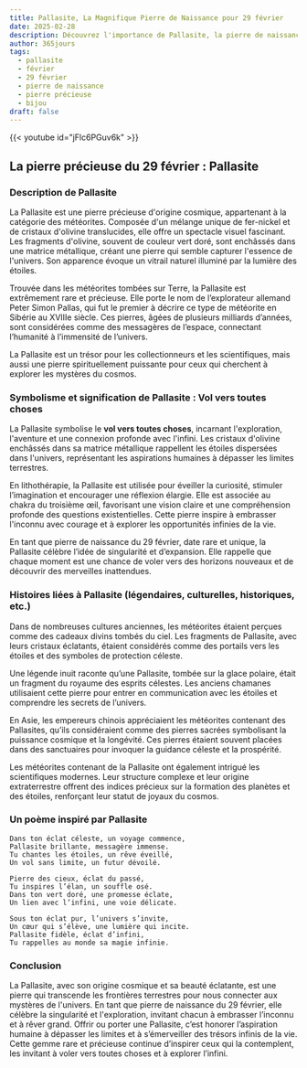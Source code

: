 ```yaml
---
title: Pallasite, La Magnifique Pierre de Naissance pour 29 février
date: 2025-02-28
description: Découvrez l'importance de Pallasite, la pierre de naissance du 29 février qui symbolise Vol vers toutes choses. Laissez sa beauté et sa signification illuminer votre journée.
author: 365jours
tags:
  - pallasite
  - février
  - 29 février
  - pierre de naissance
  - pierre précieuse
  - bijou
draft: false
---
```


{{< youtube id="jFlc6PGuv6k" >}}

## La pierre précieuse du 29 février : Pallasite

### Description de Pallasite

La Pallasite est une pierre précieuse d'origine cosmique, appartenant à la catégorie des météorites. Composée d'un mélange unique de fer-nickel et de cristaux d'olivine translucides, elle offre un spectacle visuel fascinant. Les fragments d'olivine, souvent de couleur vert doré, sont enchâssés dans une matrice métallique, créant une pierre qui semble capturer l'essence de l'univers. Son apparence évoque un vitrail naturel illuminé par la lumière des étoiles.

Trouvée dans les météorites tombées sur Terre, la Pallasite est extrêmement rare et précieuse. Elle porte le nom de l’explorateur allemand Peter Simon Pallas, qui fut le premier à décrire ce type de météorite en Sibérie au XVIIIe siècle. Ces pierres, âgées de plusieurs milliards d’années, sont considérées comme des messagères de l’espace, connectant l’humanité à l’immensité de l’univers.

La Pallasite est un trésor pour les collectionneurs et les scientifiques, mais aussi une pierre spirituellement puissante pour ceux qui cherchent à explorer les mystères du cosmos.

### Symbolisme et signification de Pallasite : Vol vers toutes choses

La Pallasite symbolise le **vol vers toutes choses**, incarnant l'exploration, l'aventure et une connexion profonde avec l'infini. Les cristaux d'olivine enchâssés dans sa matrice métallique rappellent les étoiles dispersées dans l'univers, représentant les aspirations humaines à dépasser les limites terrestres.

En lithothérapie, la Pallasite est utilisée pour éveiller la curiosité, stimuler l’imagination et encourager une réflexion élargie. Elle est associée au chakra du troisième œil, favorisant une vision claire et une compréhension profonde des questions existentielles. Cette pierre inspire à embrasser l'inconnu avec courage et à explorer les opportunités infinies de la vie.

En tant que pierre de naissance du 29 février, date rare et unique, la Pallasite célèbre l’idée de singularité et d’expansion. Elle rappelle que chaque moment est une chance de voler vers des horizons nouveaux et de découvrir des merveilles inattendues.

### Histoires liées à Pallasite (légendaires, culturelles, historiques, etc.)

Dans de nombreuses cultures anciennes, les météorites étaient perçues comme des cadeaux divins tombés du ciel. Les fragments de Pallasite, avec leurs cristaux éclatants, étaient considérés comme des portails vers les étoiles et des symboles de protection céleste.

Une légende inuit raconte qu’une Pallasite, tombée sur la glace polaire, était un fragment du royaume des esprits célestes. Les anciens chamanes utilisaient cette pierre pour entrer en communication avec les étoiles et comprendre les secrets de l’univers.

En Asie, les empereurs chinois appréciaient les météorites contenant des Pallasites, qu’ils considéraient comme des pierres sacrées symbolisant la puissance cosmique et la longévité. Ces pierres étaient souvent placées dans des sanctuaires pour invoquer la guidance céleste et la prospérité.

Les météorites contenant de la Pallasite ont également intrigué les scientifiques modernes. Leur structure complexe et leur origine extraterrestre offrent des indices précieux sur la formation des planètes et des étoiles, renforçant leur statut de joyaux du cosmos.

### Un poème inspiré par Pallasite

```
Dans ton éclat céleste, un voyage commence,  
Pallasite brillante, messagère immense.  
Tu chantes les étoiles, un rêve éveillé,  
Un vol sans limite, un futur dévoilé.

Pierre des cieux, éclat du passé,  
Tu inspires l’élan, un souffle osé.  
Dans ton vert doré, une promesse éclate,  
Un lien avec l’infini, une voie délicate.

Sous ton éclat pur, l’univers s’invite,  
Un cœur qui s’élève, une lumière qui incite.  
Pallasite fidèle, éclat d’infini,  
Tu rappelles au monde sa magie infinie.  
```

### Conclusion

La Pallasite, avec son origine cosmique et sa beauté éclatante, est une pierre qui transcende les frontières terrestres pour nous connecter aux mystères de l'univers. En tant que pierre de naissance du 29 février, elle célèbre la singularité et l'exploration, invitant chacun à embrasser l’inconnu et à rêver grand. Offrir ou porter une Pallasite, c’est honorer l’aspiration humaine à dépasser les limites et à s’émerveiller des trésors infinis de la vie. Cette gemme rare et précieuse continue d’inspirer ceux qui la contemplent, les invitant à voler vers toutes choses et à explorer l’infini.
